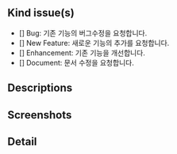 ## Kind issue(s)
- [] Bug: 기존 기능의 버그수정을 요청합니다.
- [] New Feature: 새로운 기능의 추가를 요청합니다.
- [] Enhancement: 기존 기능을 개선합니다.
- [] Document: 문서 수정을 요청합니다.

## Descriptions

## Screenshots

## Detail
